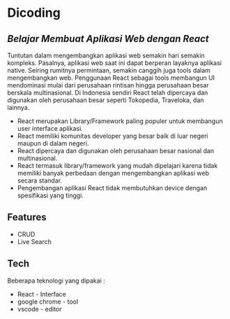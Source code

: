 # Dicoding
## _Belajar Membuat Aplikasi Web dengan React_

Tuntutan dalam mengembangkan aplikasi web semakin hari semakin kompleks. Pasalnya, aplikasi web saat ini dapat berperan layaknya aplikasi native. Seiring rumitnya permintaan, semakin canggih juga tools dalam mengembangkan web. Penggunaan React sebagai tools membangun UI mendominasi mulai dari perusahaan rintisan hingga perusahaan besar berskala multinasional. Di Indonesia sendiri React telah dipercaya dan digunakan oleh perusahaan besar seperti Tokopedia, Traveloka, dan lainnya.

- React merupakan Library/Framework paling populer untuk membangun user interface aplikasi.
- React memiliki komunitas developer yang besar baik di luar negeri maupun di dalam negeri.
- React dipercaya dan digunakan oleh perusahaan besar nasional dan multinasional.
- React termasuk library/framework yang mudah dipelajari karena tidak memiliki banyak perbedaan dengan mengembangkan aplikasi web secara standar.
- Pengembangan aplikasi React tidak membutuhkan device dengan spesifikasi yang tinggi.

## Features

- CRUD
- Live Search

## Tech

Beberapa teknologi yang dipakai :

- React - Interface
- google chrome - tool
- vscode - editor

